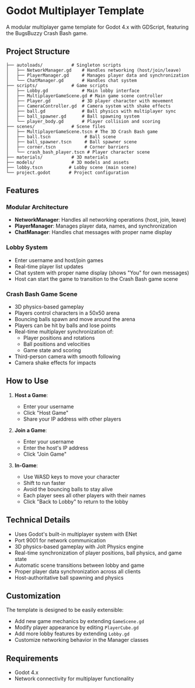 # Godot Multiplayer Template

A modular multiplayer game template for Godot 4.x with GDScript, featuring the BugsBuzzy Crash Bash game.

## Project Structure

```
├── autoloads/           # Singleton scripts
│   ├── NetworkManager.gd    # Handles networking (host/join/leave)
│   ├── PlayerManager.gd     # Manages player data and synchronization
│   └── ChatManager.gd       # Handles chat system
├── scripts/             # Game scripts
│   ├── Lobby.gd             # Main lobby interface
│   ├── MultiplayerGameScene.gd # Main game scene controller
│   ├── Player.gd            # 3D player character with movement
│   ├── CameraController.gd  # Camera system with shake effects
│   ├── ball.gd              # Ball physics with multiplayer sync
│   ├── ball_spawner.gd      # Ball spawning system
│   └── player_body.gd       # Player collision and scoring
├── scenes/              # Scene files
│   ├── MultiplayerGameScene.tscn # The 3D Crash Bash game
│   ├── ball.tscn             # Ball scene
│   ├── ball_spawner.tscn     # Ball spawner scene
│   ├── corner.tscn           # Corner barriers
│   └── crash_bash_player.tscn # Player character scene
├── materials/           # 3D materials
├── models/              # 3D models and assets
├── lobby.tscn          # Lobby scene (main scene)
└── project.godot       # Project configuration
```

## Features

### Modular Architecture
- **NetworkManager**: Handles all networking operations (host, join, leave)
- **PlayerManager**: Manages player data, names, and synchronization
- **ChatManager**: Handles chat messages with proper name display

### Lobby System
- Enter username and host/join games
- Real-time player list updates
- Chat system with proper name display (shows "You" for own messages)
- Host can start the game to transition to the Crash Bash game scene

### Crash Bash Game Scene
- 3D physics-based gameplay
- Players control characters in a 50x50 arena
- Bouncing balls spawn and move around the arena
- Players can be hit by balls and lose points
- Real-time multiplayer synchronization of:
  - Player positions and rotations
  - Ball positions and velocities
  - Game state and scoring
- Third-person camera with smooth following
- Camera shake effects for impacts

## How to Use

1. **Host a Game**:
   - Enter your username
   - Click "Host Game"
   - Share your IP address with other players

2. **Join a Game**:
   - Enter your username
   - Enter the host's IP address
   - Click "Join Game"

3. **In-Game**:
   - Use WASD keys to move your character
   - Shift to run faster
   - Avoid the bouncing balls to stay alive
   - Each player sees all other players with their names
   - Click "Back to Lobby" to return to the lobby

## Technical Details

- Uses Godot's built-in multiplayer system with ENet
- Port 9001 for network communication
- 3D physics-based gameplay with Jolt Physics engine
- Real-time synchronization of player positions, ball physics, and game state
- Automatic scene transitions between lobby and game
- Proper player data synchronization across all clients
- Host-authoritative ball spawning and physics

## Customization

The template is designed to be easily extensible:

- Add new game mechanics by extending `GameScene.gd`
- Modify player appearance by editing `PlayerCube.gd`
- Add more lobby features by extending `Lobby.gd`
- Customize networking behavior in the Manager classes

## Requirements

- Godot 4.x
- Network connectivity for multiplayer functionality
